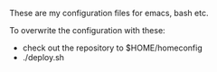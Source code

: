These are my configuration files for emacs, bash etc. 

To overwrite the configuration with these:
- check out the repository to $HOME/homeconfig
- ./deploy.sh
